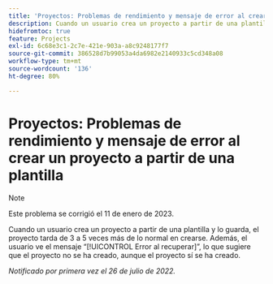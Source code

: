 ```yaml
---
title: 'Proyectos: Problemas de rendimiento y mensaje de error al crear un proyecto a partir de una plantilla.'
description: Cuando un usuario crea un proyecto a partir de una plantilla y lo guarda, el proyecto tarda de 3 a 5 veces más de lo normal en crearse. Además, el usuario ve el mensaje Error al recuperar, que sugiere que el proyecto no se ha creado, aunque el proyecto sí se ha creado.
hidefromtoc: true
feature: Projects
exl-id: 6c68e3c1-2c7e-421e-903a-a8c9248177f7
source-git-commit: 386528d7b99053a4da6982e2140933c5cd348a08
workflow-type: tm+mt
source-wordcount: '136'
ht-degree: 80%

---
```


# Proyectos: Problemas de rendimiento y mensaje de error al crear un proyecto a partir de una plantilla

>[!NOTE]
>
>Este problema se corrigió el 11 de enero de 2023.

Cuando un usuario crea un proyecto a partir de una plantilla y lo guarda, el proyecto tarda de 3 a 5 veces más de lo normal en crearse. Además, el usuario ve el mensaje “[!UICONTROL Error al recuperar]”, lo que sugiere que el proyecto no se ha creado, aunque el proyecto sí se ha creado.

_Notificado por primera vez el 26 de julio de 2022._
